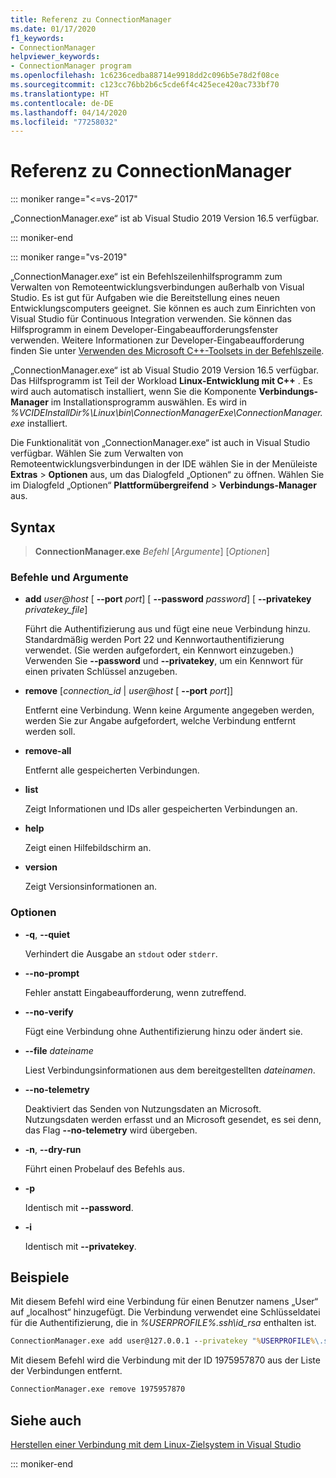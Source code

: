 ```yaml
---
title: Referenz zu ConnectionManager
ms.date: 01/17/2020
f1_keywords:
- ConnectionManager
helpviewer_keywords:
- ConnectionManager program
ms.openlocfilehash: 1c6236cedba88714e9918dd2c096b5e78d2f08ce
ms.sourcegitcommit: c123cc76bb2b6c5cde6f4c425ece420ac733bf70
ms.translationtype: HT
ms.contentlocale: de-DE
ms.lasthandoff: 04/14/2020
ms.locfileid: "77258032"
---
```

# <a name="connectionmanager-reference"></a>Referenz zu ConnectionManager

::: moniker range="<=vs-2017"

„ConnectionManager.exe“ ist ab Visual Studio 2019 Version 16.5 verfügbar.

::: moniker-end

::: moniker range="vs-2019"

„ConnectionManager.exe“ ist ein Befehlszeilenhilfsprogramm zum Verwalten von Remoteentwicklungsverbindungen außerhalb von Visual Studio. Es ist gut für Aufgaben wie die Bereitstellung eines neuen Entwicklungscomputers geeignet. Sie können es auch zum Einrichten von Visual Studio für Continuous Integration verwenden. Sie können das Hilfsprogramm in einem Developer-Eingabeaufforderungsfenster verwenden. Weitere Informationen zur Developer-Eingabeaufforderung finden Sie unter [Verwenden des Microsoft C++-Toolsets in der Befehlszeile](../build/building-on-the-command-line.md).

„ConnectionManager.exe“ ist ab Visual Studio 2019 Version 16.5 verfügbar. Das Hilfsprogramm ist Teil der Workload **Linux-Entwicklung mit C++** . Es wird auch automatisch installiert, wenn Sie die Komponente **Verbindungs-Manager** im Installationsprogramm auswählen. Es wird in *%VCIDEInstallDir%\\Linux\\bin\\ConnectionManagerExe\\ConnectionManager.exe* installiert.

Die Funktionalität von „ConnectionManager.exe“ ist auch in Visual Studio verfügbar. Wählen Sie zum Verwalten von Remoteentwicklungsverbindungen in der IDE wählen Sie in der Menüleiste **Extras** > **Optionen** aus, um das Dialogfeld „Optionen“ zu öffnen. Wählen Sie im Dialogfeld „Optionen“ **Plattformübergreifend** > **Verbindungs-Manager** aus.

## <a name="syntax"></a>Syntax

> **ConnectionManager.exe** *Befehl* \[*Argumente*] \[*Optionen*]

### <a name="commands-and-arguments"></a>Befehle und Argumente

- **add** *user\@host* \[ **--port** *port*] \[ **--password** *password*] \[ **--privatekey** *privatekey_file*]

  Führt die Authentifizierung aus und fügt eine neue Verbindung hinzu. Standardmäßig werden Port 22 und Kennwortauthentifizierung verwendet. (Sie werden aufgefordert, ein Kennwort einzugeben.) Verwenden Sie **--password** und **--privatekey**, um ein Kennwort für einen privaten Schlüssel anzugeben.

- **remove** \[*connection_id* \| *user\@host* \[ **--port** *port*]]

  Entfernt eine Verbindung. Wenn keine Argumente angegeben werden, werden Sie zur Angabe aufgefordert, welche Verbindung entfernt werden soll.

- **remove-all**

  Entfernt alle gespeicherten Verbindungen.

- **list**

  Zeigt Informationen und IDs aller gespeicherten Verbindungen an.

- **help**

  Zeigt einen Hilfebildschirm an.

- **version**

  Zeigt Versionsinformationen an.

### <a name="options"></a>Optionen

- **-q**, **--quiet**

  Verhindert die Ausgabe an `stdout` oder `stderr`.

- **--no-prompt**

  Fehler anstatt Eingabeaufforderung, wenn zutreffend.

- **--no-verify**

  Fügt eine Verbindung ohne Authentifizierung hinzu oder ändert sie.

- **--file** *dateiname*

  Liest Verbindungsinformationen aus dem bereitgestellten *dateinamen*.

- **--no-telemetry**

  Deaktiviert das Senden von Nutzungsdaten an Microsoft. Nutzungsdaten werden erfasst und an Microsoft gesendet, es sei denn, das Flag **--no-telemetry** wird übergeben.  

- **-n**, **--dry-run**

  Führt einen Probelauf des Befehls aus.

- **-p**

  Identisch mit **--password**.

- **-i**

  Identisch mit **--privatekey**.

## <a name="examples"></a>Beispiele

Mit diesem Befehl wird eine Verbindung für einen Benutzer namens „User“ auf „localhost“ hinzugefügt. Die Verbindung verwendet eine Schlüsseldatei für die Authentifizierung, die in *%USERPROFILE%\.ssh\id_rsa* enthalten ist.

```cmd
ConnectionManager.exe add user@127.0.0.1 --privatekey "%USERPROFILE%\.ssh\id_rsa"
```

Mit diesem Befehl wird die Verbindung mit der ID 1975957870 aus der Liste der Verbindungen entfernt.

```cmd
ConnectionManager.exe remove 1975957870
```

## <a name="see-also"></a>Siehe auch

[Herstellen einer Verbindung mit dem Linux-Zielsystem in Visual Studio](connect-to-your-remote-linux-computer.md)

::: moniker-end

